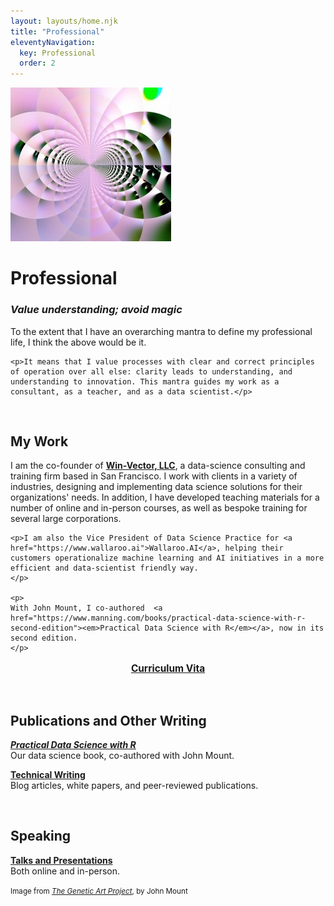 ```yaml
---
layout: layouts/home.njk
title: "Professional"
eleventyNavigation:
  key: Professional
  order: 2
---
```


<div class="author_container">
    <img src="/img/genetic-art-hero.jpg" alt="Abstract computer generated art piece, code by John Mount">
    <h1>Professional</h1>
</div>


<div class="message-box">
   <h3><em>Value understanding; avoid magic</em></h3>
    <p> To the extent that I have an overarching mantra to define my professional life, I think the above would be it. </p>
    
    <p>It means that I value processes with clear and correct principles of operation over all else: clarity leads to understanding, and understanding to innovation. This mantra guides my work as a consultant, as a teacher, and as a data scientist.</p>
</div>
<br>

<div class="message-box">
<h2>My Work</h2>
    <p>
    I am the co-founder of <strong><a href="https://win-vector.com/">Win-Vector, LLC</a></strong>, a data-science consulting and training firm based in San Francisco. I work with clients in a variety of industries, designing and implementing data science solutions for their organizations' needs. In addition, I have developed teaching materials for a number of online and in-person courses, as well as bespoke training for several large corporations.</p> 
    
    <p>I am also the Vice President of Data Science Practice for <a href="https://www.wallaroo.ai">Wallaroo.AI</a>, helping their customers operationalize machine learning and AI initiatives in a more efficient and data-scientist friendly way.
    </p>

    <p>
    With John Mount, I co-authored  <a href="https://www.manning.com/books/practical-data-science-with-r-second-edition"><em>Practical Data Science with R</em></a>, now in its second edition.
    </p>

   <p style="text-align:center;font-size:1.1em"><strong><a href="/pages/cv/">Curriculum Vita</a></strong>
   </p>
</div>
<br>

<div class="message-box">
<h2>Publications and Other Writing</h2>
<p>
<a href="/pages/practical-data-science-with-r"><em><strong>Practical Data Science with R</strong></em></a><br>
Our data science book, co-authored with John Mount.
</p>
<p>
<a href="/pages/technical-writing/"><strong>Technical Writing</strong></a><br>
Blog articles, white papers, and peer-reviewed publications.
</p>
</div>
<br>
<div class="message-box">
<h2>Speaking</h2>
<p>
<a href="/pages/talks/"><strong>Talks and Presentations</strong></a><br>
Both online and in-person.
</p>
</div>


<p><small>Image from <a href="https://johnmount.github.io/mzlabs/GeneticArt/"><em>The Genetic Art Project</em></a>, by John Mount</small></p>
